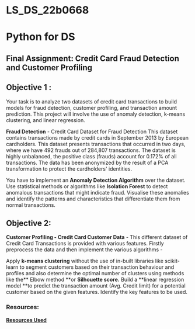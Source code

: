 # LS_DS_22b0668
# **Python for DS**

## **Final Assignment: Credit Card Fraud Detection and Customer Profiling**

## **Objective 1 :**
Your task is to analyze two datasets of credit card transactions to build models for fraud detection, customer profiling, and transaction amount prediction. This project will involve the use of anomaly detection, k-means clustering, and linear regression.

**Fraud Detection** - Credit Card Dataset for Fraud Detection This dataset contains transactions made by credit cards in September 2013 by European cardholders. This dataset presents transactions that occurred in two days, where we have 492 frauds out of 284,807 transactions. The dataset is highly unbalanced, the positive class (frauds) account for 0.172% of all transactions. The data has been anonymized by the result of a PCA transformation to protect the cardholders' identities.

You have to implement an **Anomaly Detection Algorithm** over the dataset. Use statistical methods or algorithms like **Isolation Forest** to detect anomalous transactions that might indicate fraud. Visualise these anomalies and identify the patterns and characteristics that differentiate them from normal transactions. 

## **Objective 2:**
**Customer Profiling - Credit Card Customer Data** - This different dataset of Credit Card Transactions is provided with various features. Firstly preprocess the data and then implement the various algorithms - 

Apply **k-means clustering** without the use of in-built libraries like scikit-learn to segment customers based on their transaction behaviour and profiles and also determine the optimal number of clusters using methods like the** Elbow method **or **Silhouette score.**
Build a **linear regression model **to predict the transaction amount (Avg. Credit limit)  for a potential customer based on the given features. Identify the key features to be used.
### Resources:
[**Resources Used**](https://verbena-taxicab-7a5.notion.site/Python-for-Data-Science-77e79f56043140f4bb617d890eca297b)

